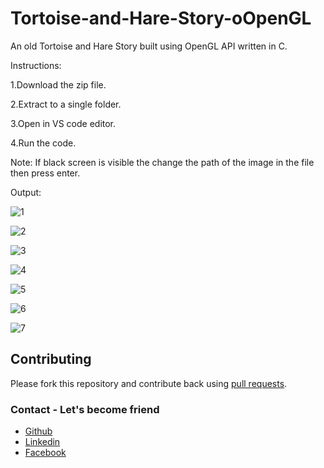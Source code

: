 # Tortoise-and-Hare-Story-oOpenGL
An old Tortoise and Hare Story built using OpenGL API written in C.

Instructions:

1.Download the zip file.

2.Extract to a single folder.

3.Open in VS code editor.

4.Run the code.

Note: If black screen is visible the change the path of the image in the file then press enter.


Output:

![1](https://user-images.githubusercontent.com/43008016/132243655-74de3579-aefd-48e9-82e5-0fd83b8d4259.JPG)

![2](https://user-images.githubusercontent.com/43008016/132243664-a90f3401-de6a-44da-a744-27e7b6f64541.JPG)

![3](https://user-images.githubusercontent.com/43008016/132243851-9e7a0a7d-e703-4412-840d-978d8a59cdb5.JPG)

![4](https://user-images.githubusercontent.com/43008016/132243706-23d74365-ba39-4260-83a6-2aeb38584284.JPG)

![5](https://user-images.githubusercontent.com/43008016/132243716-430fe1c9-84d9-410a-ad2f-ab13a777aa84.JPG)

![6](https://user-images.githubusercontent.com/43008016/132243732-c8de4948-c739-4f99-b639-3f13f92ad9bd.JPG)

![7](https://user-images.githubusercontent.com/43008016/132243738-7e8f83c8-c730-493a-9a85-185037e86f58.JPG)


## Contributing

Please fork this repository and contribute back using
[pull requests](https://github.com/amoghj03/Tortoise-and-Hare-Story-OpenGL/pulls).

### Contact - Let's become friend
- [Github](https://github.com/amoghj03)
- [Linkedin](https://www.linkedin.com/in/amogh-j-956bb517a/)
- [Facebook](https://www.facebook.com/amogh.jutoor)  





